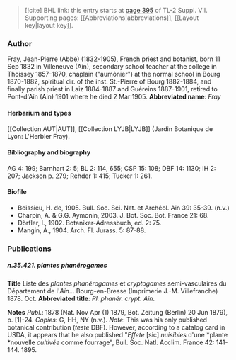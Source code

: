 > [!cite] BHL link: this entry starts at [page 395](https://www.biodiversitylibrary.org/page/33259899) of TL-2 Suppl. VII.
> Supporting pages: [[Abbreviations|abbreviations]], [[Layout key|layout key]].

### Author

Fray, Jean-Pierre (Abbé) (1832-1905), French priest and botanist, born 11 Sep 1832 in Villeneuve (Ain), secondary school teacher at the college in Thoissey 1857-1870, chaplain ("aumônier") at the normal school in Bourg 1870-1882, spiritual dir. of the inst. St.-Pierre of Bourg 1882-1884, and finally parish priest in Laiz 1884-1887 and Guéreins 1887-1901, retired to Pont-d'Ain (Ain) 1901 where he died 2 Mar 1905. 
**Abbreviated name**: *Fray*

#### Herbarium and types

[[Collection AUT|AUT]], [[Collection LYJB|LYJB]] (Jardin Botanique de Lyon: L'Herbier Fray).

#### Bibliography and biography

AG 4: 199; Barnhart 2: 5; BL 2: 114, 655; CSP 15: 108; DBF 14: 1130; IH 2: 207; Jackson p. 279; Rehder 1: 415; Tucker 1: 261.

#### Biofile

- Boissieu, H. de, 1905. Bull. Soc. Sci. Nat. et Archéol. Ain 39: 35-39. (n.v.)
- Charpin, A. & G.G. Aymonin, 2003. J. Bot. Soc. Bot. France 21: 68.
- Dörfler, I., 1902. Botaniker-Adressbuch, ed. 2: 75.
- Mangin, A., 1904. Arch. Fl. Jurass. 5: 87-88.

### Publications

##### n.35.421. plantes phanérogames

**Title**
Liste des *plantes phanérogames* et *cryptogames* semi-vasculaires du Département de l'*Ain*... Bourg-en-Bresse (Imprimerie J.-M. Villefranche) 1878. Oct.
**Abbreviated title**: *Pl. phanér. crypt. Ain*.

**Notes**
*Publ*.: 1878 (Nat. Nov Apr (1) 1879, Bot. Zeitung (Berlin) 20 Jun 1879), p. \[1\]-24. *Copies*: G, HH, NY (n.v.).
*Note*: This was his only published botanical contribution (*teste* DBF). However, according to a catalog card in USDA, it appears that he also published "*Effete* \[sic\] *nuisibles* d'une *plante *nouvelle *cultivée* comme fourrage", Bull. Soc. Natl. Acclim. France 42: 141-144. 1895.

